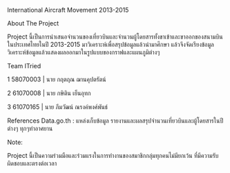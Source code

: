 International Aircraft Movement 2013-2015


About The Project

  Project นี้เป็นการนำเสนอจำนวนของเที่ยวบินและจำนวนผู้โดยสารทั้งขาเข้าและขาออกของสนามบินในประเทศไทยในปี 2013-2015 มาวิเคราะห์เพื่อสรุปข้อมูลแล้วนำมาศึกษา แล้วจึงจัดเรียงข้อมูล วิเคราะห์ข้อมูลแล้วแสดงผลออกมาในรูปแบบของกราฟและแผนภูมิต่างๆ

Team ITried

1 58070003 | นาย กฤตฤณ ฌานคุปตรัตน์

2 61070008 | นาย กษิติน  เย็นอุทก

3 61070165 | นาย ภีมวัฒน์ ณรงค์พงศ์พันธ์

References
Data.go.th : แหล่งเก็บข้อมูล รายงานและผลสรุปจำนวนเที่ยวบินและผู้โดยสารในปีต่างๆ ทุกๆท่าอาศยาน

Note:

Project นี้เป็นความร่วมมือและร่วมแรงในการทำงานของสมาชิกกลุ่มทุกคนไม่มียกเว้น ที่มีความรับผิดชอบและตรงต่อเวลา
